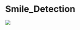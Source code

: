 # Smile_Detection

 <img src=https://codeloop.org/wp-content/uploads/2019/07/smile_detection-1024x592.png>
